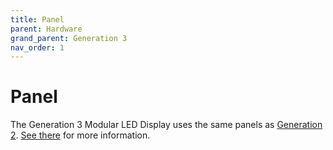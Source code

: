 ```yaml
---
title: Panel
parent: Hardware
grand_parent: Generation 3
nav_order: 1
---
```


# Panel

The Generation 3 Modular LED Display uses the same panels as [Generation 2]({{site.baseurl}}/G2/). [See there]({{site.baseurl}}/Generation%202/Panels/docs/) for more information.
